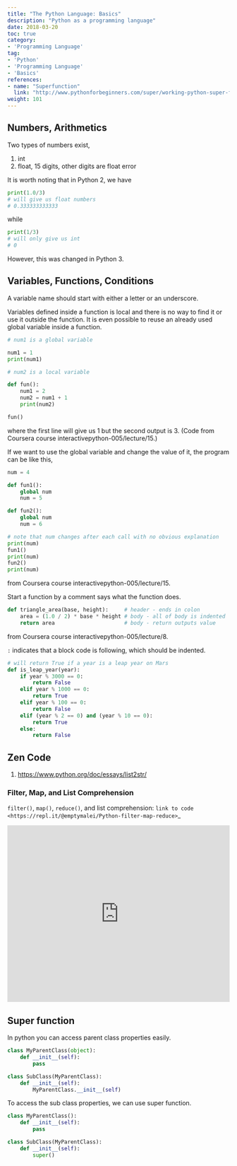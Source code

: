 ```yaml
---
title: "The Python Language: Basics"
description: "Python as a programming language"
date: 2018-03-20
toc: true
category:
- 'Programming Language'
tag:
- 'Python'
- 'Programming Language'
- 'Basics'
references:
- name: "Superfunction"
  link: "http://www.pythonforbeginners.com/super/working-python-super-function"
weight: 101
---
```



## Numbers, Arithmetics

Two types of numbers exist,

1. int
2. float, 15 digits, other digits are float error

It is worth noting that in Python 2, we have

```python
print(1.0/3)
# will give us float numbers
# 0.333333333333
```

while

```python
print(1/3)
# will only give us int
# 0
```

However, this was changed in Python 3.


## Variables, Functions, Conditions


A variable name should start with either a letter or an underscore.

Variables defined inside a function is local and there is no way to find it or use it outside the function. It is even possible to reuse an already used global variable inside a function.


```python
# num1 is a global variable

num1 = 1
print(num1)

# num2 is a local variable

def fun():
    num1 = 2
    num2 = num1 + 1
    print(num2)

fun()
```

where the first line will give us 1 but the second output is 3. (Code from Coursera course interactivepython-005/lecture/15.)

If we want to use the global variable and change the value of it, the program can be like this,

```python
num = 4

def fun1():
    global num
    num = 5

def fun2():
    global num
    num = 6

# note that num changes after each call with no obvious explanation
print(num)
fun1()
print(num)
fun2()
print(num)
```

from Coursera course interactivepython-005/lecture/15.

Start a function by a comment says what the function does.

```python
def triangle_area(base, height):     # header - ends in colon
    area = (1.0 / 2) * base * height # body - all of body is indented
    return area                      # body - return outputs value
```

from Coursera course interactivepython-005/lecture/8.

`:` indicates that a block code is following, which should be indented.

```python
# will return True if a year is a leap year on Mars
def is_leap_year(year):
    if year % 3000 == 0:
        return False
    elif year % 1000 == 0:
        return True
    elif year % 100 == 0:
        return False
    elif (year % 2 == 0) and (year % 10 == 0):
        return True
    else:
        return False
```



## Zen Code


1. https://www.python.org/doc/essays/list2str/



### Filter, Map, and List Comprehension


`filter()`, `map()`, `reduce()`, and list comprehension: `link to code <https://repl.it/@emptymalei/Python-filter-map-reduce>`_


<iframe height="400px" width="100%" src="https://repl.it/@emptymalei/Python-filter-map-reduce?lite=true" scrolling="no" frameborder="no" allowtransparency="true" allowfullscreen="true" sandbox="allow-forms allow-pointer-lock allow-popups allow-same-origin allow-scripts allow-modals"></iframe>



## Super function


In python you can access parent class properties easily.

```python
class MyParentClass(object):
    def __init__(self):
        pass

class SubClass(MyParentClass):
    def __init__(self):
        MyParentClass.__init__(self)
```

To access the sub class properties, we can use super function.

```python
class MyParentClass():
    def __init__(self):
        pass

class SubClass(MyParentClass):
    def __init__(self):
        super()
```